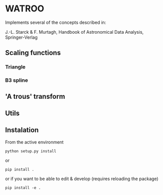 # WATROO

Implements several of the concepts described in:

J.-L. Starck & F. Murtagh, Handbook of Astronomical Data 
Analysis, Springer-Verlag

## Scaling functions

### Triangle

### B3 spline

## 'A trous' transform

## Utils

## Instalation

From the active environment

    python setup.py install

or

    pip install .

or if you want to be able to edit & develop (requires reloading the package)

    pip install -e .